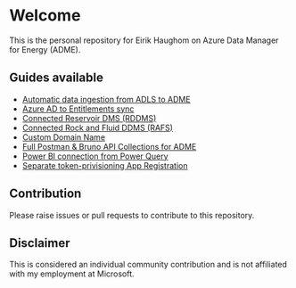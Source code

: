 # Welcome

This is the personal repository for Eirik Haughom on Azure Data Manager for Energy (ADME).

## Guides available

- [Automatic data ingestion from ADLS to ADME](/Guides/Synapse/DataLakeIngestion/)
- [Azure AD to Entitlements sync](/Guides/AADEntitlementsSync/)
- [Connected Reservoir DMS (RDDMS)](/Guides/Connected%20Reservoir%20DDMS/)
- [Connected Rock and Fluid DDMS (RAFS)](/Guides/Connected%20Rock%20and%20Fluid%20DDMS/)
- [Custom Domain Name](/Guides/Custom%20Domain/)
- [Full Postman & Bruno API Collections for ADME](/Guides/Postman%20Collection/)
- [Power BI connection from Power Query](/Guides/Power%20BI/)
- [Separate token-privisioning App Registration](/Guides/Azure%20AD/Dedicated%20Token%20App%20Registration/)

## Contribution

Please raise issues or pull requests to contribute to this repository.

## Disclaimer

This is considered an individual community contribution and is not affiliated with my employment at Microsoft.
